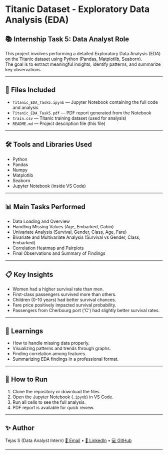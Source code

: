 # Titanic Dataset - Exploratory Data Analysis (EDA)

## 📚 Internship Task 5: Data Analyst Role

This project involves performing a detailed Exploratory Data Analysis (EDA) on the Titanic dataset using Python (Pandas, Matplotlib, Seaborn).  
The goal is to extract meaningful insights, identify patterns, and summarize key observations.

---

## 📁 Files Included
- `Titanic_EDA_Task5.ipynb` — Jupyter Notebook containing the full code and analysis
- `Titanic_EDA_Task5.pdf` — PDF report generated from the Notebook
- `train.csv` — Titanic training dataset (used for analysis)
- `README.md` — Project description file (this file)

---

## 🛠 Tools and Libraries Used
- Python
- Pandas
- Numpy
- Matplotlib
- Seaborn
- Jupyter Notebook (inside VS Code)

---

## 📊 Main Tasks Performed
- Data Loading and Overview
- Handling Missing Values (Age, Embarked, Cabin)
- Univariate Analysis (Survival, Gender, Class, Age, Fare)
- Bivariate and Multivariate Analysis (Survival vs Gender, Class, Embarked)
- Correlation Heatmap and Pairplots
- Final Observations and Summary of Findings

---

## 📋 Key Insights
- Women had a higher survival rate than men.
- First-class passengers survived more than others.
- Children (0-10 years) had better survival chances.
- Fare price positively impacted survival probability.
- Passengers from Cherbourg port ('C') had slightly better survival rates.

---

## 🧠 Learnings
- How to handle missing data properly.
- Visualizing patterns and trends through graphs.
- Finding correlation among features.
- Summarizing EDA findings in a professional format.

---

## 🚀 How to Run
1. Clone the repository or download the files.
2. Open the Jupyter Notebook (`.ipynb`) in VS Code.
3. Run all cells to see the full analysis.
4. PDF report is available for quick review.

---

## ✨ Author
Tejas S (Data Analyst Intern)
[📧 Email](mailto:tejas.analyst.11304@gmail.com) • [🔗 LinkedIn](https://www.linkedin.com/in/tejas-data-analyst/) • [💻 GitHub](https://github.com/TejasDeveloper-analyst)


---
